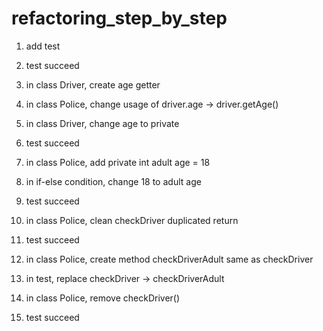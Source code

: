 # refactoring_step_by_step
1. add test
1. test succeed
1. in class Driver, create age getter
1. in class Police, change usage of driver.age -> driver.getAge()
1. in class Driver, change age to private
1. test succeed

1. in class Police, add private int adult age = 18
1. in if-else condition, change 18 to adult age
1. test succeed

1. in class Police, clean checkDriver duplicated return
1. test succeed

1. in class Police, create method checkDriverAdult same as checkDriver
1. in test, replace checkDriver -> checkDriverAdult
1. in class Police, remove checkDriver()
1. test succeed
